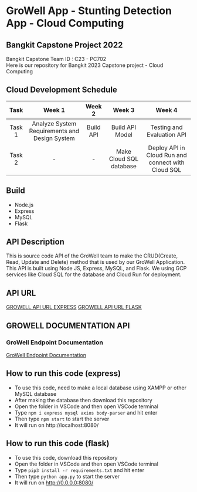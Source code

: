 # GroWell App - Stunting Detection App - Cloud Computing

## Bangkit Capstone Project 2022
Bangkit Capstone Team ID : C23 - PC702 <br>
Here is our repository for Bangkit 2023 Capstone project - Cloud Computing

## Cloud Development Schedule
|  Task  |     Week 1     |       Week 2        |            Week 3          |           Week 4          |
| :----: | :------------: | :-----------------: | :------------------------: |:------------------------: |
| Task 1 | Analyze System Requirements and Design System   | Build API      | Build API Model  | Testing and Evaluation API  |
| Task 2 | - | - | Make Cloud SQL database             | Deploy API in Cloud Run and connect with Cloud SQL             |

## Build
- Node.js
- Express
- MySQL
- Flask

## API Description
This is source code API of the GroWell team to make the CRUD(Create, Read, Update and Delete) method that is used by our GroWell Application. This API is built using Node JS, Express, MySQL, and Flask. We using GCP services like Cloud SQL for the database and Cloud Run for deployment.
<br>
## API URL
[GROWELL API URL EXPRESS](https://growell-express-api-fkegjceqka-et.a.run.app/)
[GROWELL API URL FLASK](https://growell-flask-api-fkegjceqka-et.a.run.app/)
<br>
## <a name="docum"></a>GROWELL DOCUMENTATION API
### GroWell Endpoint Documentation
[GroWell Endpoint Documentation](https://documenter.getpostman.com/view/28030402/2s93shypRg)

## How to run this code (express)
* To use this code, need to make a local database using XAMPP or other MySQL database
* After making the database then download this repository
* Open the folder in VSCode and then open VSCode terminal
* Type ```npm i express mysql axios body-parser``` and hit enter
* Then type ```npm start``` to start the server
* It will run on http://localhost:8080/

## How to run this code (flask)
* To use this code, download this repository
* Open the folder in VSCode and then open VSCode terminal
* Type ```pip3 install -r requirements.txt``` and hit enter
* Then type ```python app.py``` to start the server
* It will run on http://0.0.0.0:8080/
